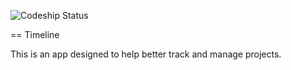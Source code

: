 ![Codeship Status](https://codeship.com/projects/84424a50-25d1-0133-acb1-3adb94c90ba9/status?branch=master)

== Timeline

This is an app designed to help better track and manage projects.
